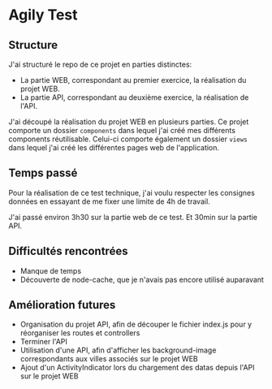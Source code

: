 # Agily Test

## Structure

J'ai structuré le repo de ce projet en parties distinctes:
- La partie WEB, correspondant au premier exercice, la réalisation du projet WEB.
- La partie API, correspondant au deuxième exercice, la réalisation de l'API.

J'ai découpé la réalisation du projet WEB en plusieurs parties.
Ce projet comporte un dossier `components` dans lequel j'ai créé mes différents components réutilisable.
Celui-ci comporte également un dossier `views` dans lequel j'ai créé les différentes pages web de l'application.

## Temps passé

Pour la réalisation de ce test technique, j'ai voulu respecter les consignes données en essayant de me fixer une limite de 4h de travail.

J'ai passé environ 3h30 sur la partie web de ce test.
Et 30min sur la partie API.

## Difficultés rencontrées

- Manque de temps
- Découverte de node-cache, que je n'avais pas encore utilisé auparavant

## Amélioration futures

- Organisation du projet API, afin de découper le fichier index.js pour y réorganiser les routes et controllers
- Terminer l'API
- Utilisation d'une API, afin d'afficher les background-image correspondants aux villes associés sur le projet WEB
- Ajout d'un ActivityIndicator lors du chargement des datas depuis l'API sur le projet WEB